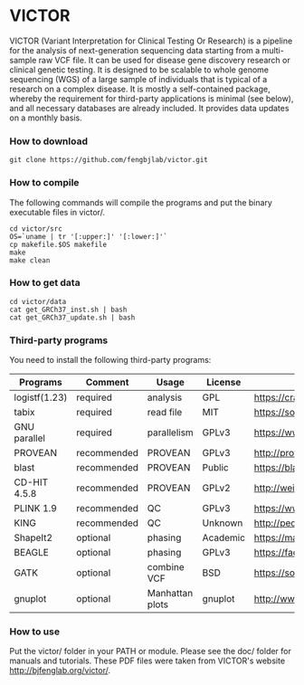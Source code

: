 # VICTOR

VICTOR (Variant Interpretation for Clinical Testing Or Research) is a pipeline for the analysis of next-generation sequencing data starting from a multi-sample raw VCF file. It can be used for disease gene discovery research or clinical genetic testing. It is designed to be scalable to whole genome sequencing (WGS) of a large sample of individuals that is typical of a research on a complex disease. It is mostly a self-contained package, whereby the requirement for third-party applications is minimal (see below), and all necessary databases are already included. It provides data updates on a monthly basis.

### How to download

```
git clone https://github.com/fengbjlab/victor.git
```

### How to compile

The following commands will compile the programs and put the binary executable files in victor/.

```
cd victor/src
OS=`uname | tr '[:upper:]' '[:lower:]'`
cp makefile.$OS makefile
make
make clean
```

### How to get data

```
cd victor/data
cat get_GRCh37_inst.sh | bash
cat get_GRCh37_update.sh | bash
```

### Third-party programs

You need to install the following third-party programs:

|Programs     |Comment    |Usage          | License   | URL                                                                  |
|-------------|-----------|---------------|-----------|----------------------------------------------------------------------|
|logistf(1.23)|required   |analysis       | GPL       | https://cran.r-project.org/web/packages/logistf/logistf.pdf          |
|tabix        |required   |read file      | MIT       | https://sourceforge.net/projects/samtools/files/tabix/               |
|GNU parallel |required   |parallelism    | GPLv3     | https://www.gnu.org/software/parallel/                               |
|PROVEAN      |recommended|PROVEAN        | GPLv3     | http://provean.jcvi.org/                                             |
|blast        |recommended|PROVEAN        | Public    | https://blast.ncbi.nlm.nih.gov/                                      |
|CD-HIT 4.5.8 |recommended|PROVEAN        | GPLv2     | http://weizhongli-lab.org/cd-hit/                                    |
|PLINK 1.9    |recommended|QC             | GPLv3     | https://www.cog-genomics.org/plink2/                                 |
|KING         |recommended|QC             | Unknown   | http://people.virginia.edu/~wc9c/KING/                               |
|ShapeIt2     |optional   |phasing        | Academic  | https://mathgen.stats.ox.ac.uk/genetics_software/shapeit/shapeit.html|
|BEAGLE       |optional   |phasing        | GPLv3     | https://faculty.washington.edu/browning/beagle/beagle.html           |
|GATK         |optional   |combine VCF    | BSD       | https://software.broadinstitute.org/gatk/download/                   |
|gnuplot      |optional   |Manhattan plots| gnuplot   | http://www.gnuplot.info/                                             |

### How to use

Put the victor/ folder in your PATH or module. Please see the doc/ folder for manuals and tutorials. These PDF files were taken from VICTOR's website http://bjfenglab.org/victor/. 
